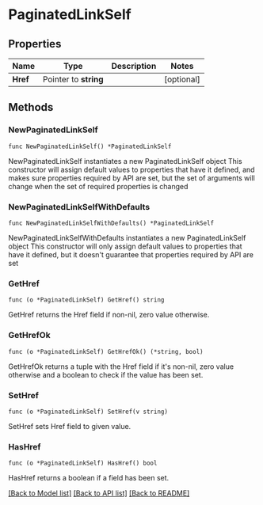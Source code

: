 # PaginatedLinkSelf

## Properties

Name | Type | Description | Notes
------------ | ------------- | ------------- | -------------
**Href** | Pointer to **string** |  | [optional] 

## Methods

### NewPaginatedLinkSelf

`func NewPaginatedLinkSelf() *PaginatedLinkSelf`

NewPaginatedLinkSelf instantiates a new PaginatedLinkSelf object
This constructor will assign default values to properties that have it defined,
and makes sure properties required by API are set, but the set of arguments
will change when the set of required properties is changed

### NewPaginatedLinkSelfWithDefaults

`func NewPaginatedLinkSelfWithDefaults() *PaginatedLinkSelf`

NewPaginatedLinkSelfWithDefaults instantiates a new PaginatedLinkSelf object
This constructor will only assign default values to properties that have it defined,
but it doesn't guarantee that properties required by API are set

### GetHref

`func (o *PaginatedLinkSelf) GetHref() string`

GetHref returns the Href field if non-nil, zero value otherwise.

### GetHrefOk

`func (o *PaginatedLinkSelf) GetHrefOk() (*string, bool)`

GetHrefOk returns a tuple with the Href field if it's non-nil, zero value otherwise
and a boolean to check if the value has been set.

### SetHref

`func (o *PaginatedLinkSelf) SetHref(v string)`

SetHref sets Href field to given value.

### HasHref

`func (o *PaginatedLinkSelf) HasHref() bool`

HasHref returns a boolean if a field has been set.


[[Back to Model list]](../README.md#documentation-for-models) [[Back to API list]](../README.md#documentation-for-api-endpoints) [[Back to README]](../README.md)


